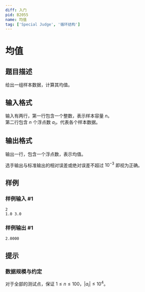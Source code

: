 ```yaml
---
diff: 入门
pid: B2055
name: 均值
tag: ['Special Judge', '循环结构']
---
```

# 均值
## 题目描述

给出一组样本数据，计算其均值。
## 输入格式

输入有两行，第一行包含一个整数，表示样本容量 $n$。  
第二行包含 $n$ 个浮点数 $a_i$，代表各个样本数据。
## 输出格式

输出一行，包含一个浮点数，表示均值。

选手输出与标准输出的相对误差或绝对误差不超过 $10^{-3}$ 即视为正确。
## 样例

### 样例输入 #1
```
2
1.0 3.0
```
### 样例输出 #1
```
2.0000
```
## 提示

### 数据规模与约定

对于全部的测试点，保证 $1 \leq n \leq 100$，$|a_i| \leq 10^4$。
